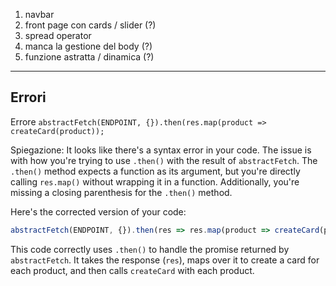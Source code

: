 1. navbar
2. front page con cards / slider (?)
3. spread operator
4. manca la gestione del body (?)
5. funzione astratta / dinamica (?)

---
## Errori
Errore
`abstractFetch(ENDPOINT, {}).then(res.map(product => createCard(product));`

Spiegazione:
It looks like there's a syntax error in your code. The issue is with how you're trying to use `.then()` with the result of `abstractFetch`. The `.then()` method expects a function as its argument, but you're directly calling `res.map()` without wrapping it in a function. Additionally, you're missing a closing parenthesis for the `.then()` method.

Here's the corrected version of your code:

```javascript
abstractFetch(ENDPOINT, {}).then(res => res.map(product => createCard(product)));
```

This code correctly uses `.then()` to handle the promise returned by `abstractFetch`. It takes the response (`res`), maps over it to create a card for each product, and then calls `createCard` with each product.